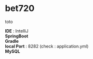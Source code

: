 # bet720
toto

**IDE** : IntelliJ<br>
**SpringBoot**<br>
**Gradle**<br>
**local Port** : 8282 (check : application.yml)<br>
**MySQL**

